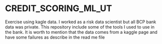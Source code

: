 # CREDIT_SCORING_ML_UT
Exercise using kagle data. I worked as a risk data scientist but all BCP bank data was private. This repository include some of the tools I used to use in the bank. It is worth to mention that the data comes from a kaggle page and have some failures as describe in the read me file 
